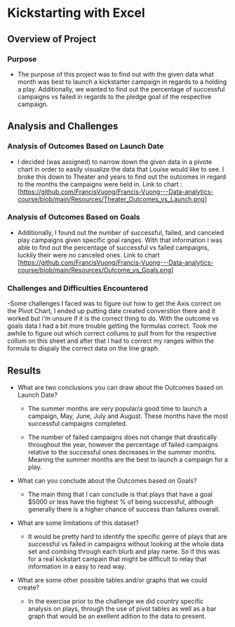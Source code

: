 # Kickstarting with Excel

## Overview of Project

### Purpose

- The purpose of this project was to find out with the given data what month was best to launch a kickstarter campaign in regards to a holding a play. Additionally, we wanted to find out the percentage of successful campaigns vs failed in regards to the pledge goal of the respective campaign. 

## Analysis and Challenges

### Analysis of Outcomes Based on Launch Date

- I decided (was assigned) to narrow down the given data in a pivote chart in order to easily visualize the data that Louise would like to see. I broke this down to Theater and years to find out the outcomes in regard to the months the campaigns were held in. Link to chart :[https://github.com/FrancisVuong/Francis-Vuong---Data-analytics-course/blob/main/Resources/Theater_Outcomes_vs_Launch.png] 

### Analysis of Outcomes Based on Goals

- Additionally, I found out the number of successful, failed, and canceled play campaigns given specific goal ranges. With that information I was able to find out the percentage of successful vs failed campaigns, luckily their were no canceled ones.  Link to chart [https://github.com/FrancisVuong/Francis-Vuong---Data-analytics-course/blob/main/Resources/Outcome_vs_Goals.png] 


### Challenges and Difficulties Encountered

-Some challenges I faced was to figure out how to get the Axis correct on the Pivot Chart, I ended up putting date created converstion there and it worked but i'm unsure if it is the correct thing to do. With the outcome vs goals data I had a bit more trouble getting the formulas correct. Took me awhile to figure out which correct collums to pull from for the respective collum on this sheet and after that I had to correct my ranges within the formula to dispaly the correct data on the line graph. 

## Results

- What are two conclusions you can draw about the Outcomes based on Launch Date? 

    - The summer months are very popular/a good time to launch a campaign, May, June, July and August. These months have the most successful campaigns completed.
    
    - The number of failed campaigns does not change that drastically throughout the year, however the percentage of failed campaigns relative to the successful ones decreases in the summer months. Meaning the summer months are the best to launch a campaign for a play. 

- What can you conclude about the Outcomes based on Goals?

    - The main thing that I can conclude is that plays that have a goal $5000 or less have the highest % of being successful, although generally there is a higher chance of success than failures overall. 

- What are some limitations of this dataset?
    
    - It would be pretty hard to identify the specific genre of plays that are successful vs failed in campaigns without looking at the whole data set and combing through each blurb and play name. So if this was for a real kickstart campain that might be difficult to relay that information in a easy to read way. 

- What are some other possible tables and/or graphs that we could create?

    - In the exercise prior to the challenge we did country specific analysis on plays, through the use of pivot tables as well as a bar graph that would be an exellent adition to the data to present. 